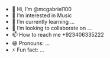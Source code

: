 - 👋 Hi, I’m @mcgabriel100
- 👀 I’m interested in Music 
- 🌱 I’m currently learning ...
- 💞️ I’m looking to collaborate on ...
- 📫 How to reach me +923406335222
- 😄 Pronouns: ...
- ⚡ Fun fact: ...

<!---
mcgabriel100/mcgabriel100 is a ✨ special ✨ repository because its `README.md` (this file) appears on your GitHub profile.
You can click the Preview link to take a look at your changes.
--->

